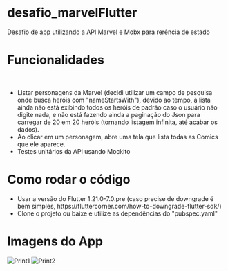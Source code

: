 # desafio_marvelFlutter
 Desafio de app utilizando a API Marvel e Mobx para rerência de estado

# Funcionalidades
<br>
<ul>
  <li> Listar personagens da Marvel (decidi utilizar um campo de pesquisa onde busca heróis com "nameStartsWith"), devido ao tempo, a lista ainda não está exibindo todos os heróis de padrão caso o usuário não digite nada, e não está fazendo ainda a paginação do Json para carregar de 20 em 20 heróis (tornando listagem infinita, até acabar os dados). </li>
  <li> Ao clicar em um personagem, abre uma tela que lista todas as Comics que ele aparece. </li>
  <li> Testes unitários da API usando Mockito </li>
 </ul>
 
# Como rodar o código
<ul>
  <li> Usar a versão do Flutter 1.21.0-7.0.pre (caso precise de downgrade é bem simples, https://fluttercorner.com/how-to-downgrade-flutter-sdk/) </li>
  <li> Clone o projeto ou baixe e utilize as dependências do "pubspec.yaml" </li>
</ul>

# Imagens do App
![Print1](https://user-images.githubusercontent.com/63310837/133984232-71a72f31-0100-4f1f-a80c-8cb1c06b9bf4.png)
![Print2](https://user-images.githubusercontent.com/63310837/133984237-9bfe7798-6d19-4fdd-a628-3e5963a726c5.png)
